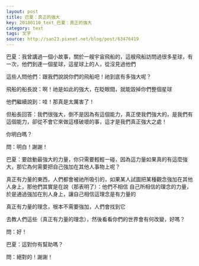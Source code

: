 ```yaml
---
layout: post
title: 巴夏：真正的強大
key: 20180110_text_巴夏：真正的強大
category: text
tags: 文字
source: http://san23.pixnet.net/blog/post/63476419
---
```



巴夏：我曾講過一個小故事，關於一艘宇宙飛船的，這艘飛船訪問過很多星球，有一次，他們到達一個星球，這星球上的人，從沒見過他們

這些人問他們：跟我們說說你們的飛船吧！祂到底有多強大呢？

飛船的船長說：啊！祂是如此的強大，在眨眼間，就能毀掉你們整個星球

他們繼續說到：哇！那真是太厲害了！

但船長回答：我們很強大，倒不是因為有這個能力，真正使我們強大的，是我們有這個能力，卻從不會它來做這樣破壞的事，這才是我們真正強大之處！

你明白嗎？

問：明白！謝謝！

巴夏：要啟動最強大的力量，你只需要輕輕一碰，因為這力量如果真的有這麼強大，那它為何需要把自己強加在其他人事物上呢？

真正有力量的東西，人們都會被祂所吸引的，如果某人試圖把某種觀念強加在其他人身上，那他們其實是在說（那表明了）：他們不相信 自己所相信的理念的力量，於是通過強加在別人身上，讓自己相信這理念是有力量的

真正有力量的理念，根本不需要強加，人們會找到它

去教人們這些（真正有力量的理念），然後看看你們的世界會有何改變，好嗎？

問：好！

巴夏：這對你有幫助嗎？

問：絕對的！謝謝！
